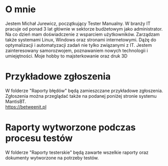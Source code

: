 # O mnie
Jestem Michał Jurewicz, początkujący Tester Manualny. 
W branży IT pracuje od ponad 3 lat głównie w sektorze budżetowym jako administrator. Na co dzień mam doświadczenie z wsparciem użytkowników. Zarządzam także systemami Linux, Windows oraz stronami internetowymi. Dążę do optymalizacji i automatyzacji zadań nie tylko związanymi z IT. Jestem zainteresowany samorozwojem, poznawaniem nowych technologii i umiejętności. Moje hobby to majsterkowanie oraz druk 3D
# Przykładowe zgłoszenia
W folderze "Raporty błędów" będą zamieszczane przykładowe zgłoszenia. Zgłoszenia można przeglądać także na podanej poniżej stronie systemu MantisBT. <br>
https://betweenit.pl
# Raporty wytworzone podczas procesu testów
W folderze "Raporty testerskie" będą zawarte wszelkie raporty oraz dokumenty wytworzone na potrzeby testów.
